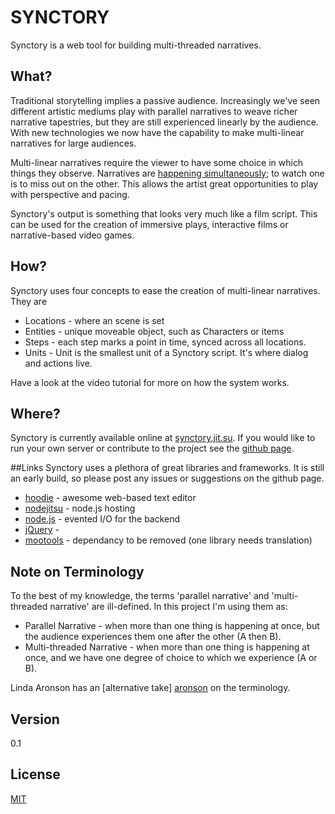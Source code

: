# SYNCTORY

Synctory is a web tool for building multi-threaded narratives.


## What?
Traditional storytelling implies a passive audience. Increasingly we've seen different artistic mediums play with parallel narratives to weave richer narrative tapestries, but they are still experienced linearly by the audience. With new technologies we now have the capability to make multi-linear narratives for large audiences.

Multi-linear narratives require the viewer to have some choice in which things they observe. Narratives are [happening simultaneously](#terminology); to watch one is to miss out on the other. This allows the artist great opportunities to play with perspective and pacing.

Synctory's output is something that looks very much like a film script. This can be used for the creation of immersive plays, interactive films or narrative-based video games.


## How?

Synctory uses four concepts to ease the creation of multi-linear narratives. They are

* Locations - where an scene is set
* Entities - unique moveable object, such as Characters or items
* Steps - each step marks a point in time, synced across all locations.
* Units - Unit is the smallest unit of a Synctory script. It's where dialog and actions live.

Have a look at the video tutorial for more on how the system works.

## Where?

Synctory is currently available online at [synctory.jit.su][site].
If you would like to run your own server or contribute to the project see the [github page][github].

##Links
Synctory uses a plethora of great libraries and frameworks. It is still an early build, so please post any issues or suggestions on the github page.

* [hoodie] - awesome web-based text editor
* [nodejitsu] - node.js hosting
* [node.js] - evented I/O for the backend
* [jQuery] -
* [mootools] - dependancy to be removed (one library needs translation)

## Note on Terminology <a name="terminology"></a>

To the best of my knowledge, the terms 'parallel narrative' and 'multi-threaded narrative' are ill-defined. In this project I'm using them as:

* Parallel Narrative - when more than one thing is happening at once, but the audience experiences them one after the other (A then B).
* Multi-threaded Narrative - when more than one thing is happening at once, and we have one degree of choice to which we experience (A or B).

Linda Aronson has an [alternative take] [aronson] on the terminology.


Version
----

0.1


License
----

[MIT]

[aronson]:http://www.lindaaronson.com/six-types-of-parallel-narrative.html
[hoodie]:http://hood.ie/
[node.js]:http://nodejs.org
[nodejitsu]:http://nodejitsu.com
[jQuery]:http://jquery.com
[mootools]:http://mootools.net
[MIT]:http://opensource.org/licenses/MIT
[site]:http://synctory.jit.su
[github]:https://github.com/chrismcmath/Synctory

